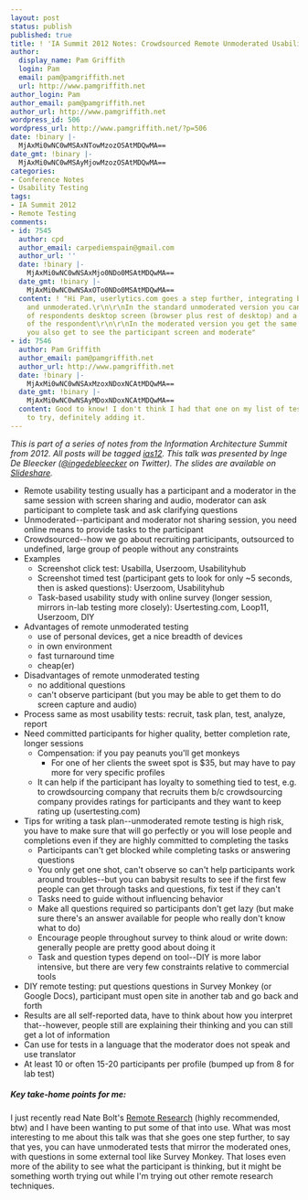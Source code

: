 ```yaml
---
layout: post
status: publish
published: true
title: ! 'IA Summit 2012 Notes: Crowdsourced Remote Unmoderated Usability Testing'
author:
  display_name: Pam Griffith
  login: Pam
  email: pam@pamgriffith.net
  url: http://www.pamgriffith.net
author_login: Pam
author_email: pam@pamgriffith.net
author_url: http://www.pamgriffith.net
wordpress_id: 506
wordpress_url: http://www.pamgriffith.net/?p=506
date: !binary |-
  MjAxMi0wNC0wMSAxNTowMzozOSAtMDQwMA==
date_gmt: !binary |-
  MjAxMi0wNC0wMSAyMjowMzozOSAtMDQwMA==
categories:
- Conference Notes
- Usability Testing
tags:
- IA Summit 2012
- Remote Testing
comments:
- id: 7545
  author: cpd
  author_email: carpediemspain@gmail.com
  author_url: ''
  date: !binary |-
    MjAxMi0wNC0wNSAxMjo0NDo0MSAtMDQwMA==
  date_gmt: !binary |-
    MjAxMi0wNC0wNSAxOTo0NDo0MSAtMDQwMA==
  content: ! "Hi Pam, userlytics.com goes a step further, integrating both moderated
    and unmoderated.\r\n\r\nIn the standard unmoderated version you can record a Video-in-Video
    of respondents desktop screen (browser plus rest of desktop) and a webcam view
    of the respondent\r\n\r\nIn the moderated version you get the same results, but
    you also get to see the participant screen and moderate"
- id: 7546
  author: Pam Griffith
  author_email: pam@pamgriffith.net
  author_url: http://www.pamgriffith.net
  date: !binary |-
    MjAxMi0wNC0wNSAxMzoxNDoxNCAtMDQwMA==
  date_gmt: !binary |-
    MjAxMi0wNC0wNSAyMDoxNDoxNCAtMDQwMA==
  content: Good to know! I don't think I had that one on my list of testing sites
    to try, definitely adding it.
---
```

<p><em>This is part of a series of notes from the Information Architecture Summit from 2012. All posts will be tagged <a href="http://www.pamgriffith.net/blog/tag/ias12">ias12</a>. This talk was presented by Inge De Bleecker (<a href="https://twitter.com/#!/ingedebleecker">@ingedebleecker</a> on Twitter). The slides are available on <a href="http://www.slideshare.net/ingedebleecker/crowdsourced-remote-unmoderated-usability-testing">Slideshare</a>.</em></p>
<ul>
<li>Remote usability testing usually has a participant and a moderator in the same session with screen sharing and audio, moderator can ask participant to complete task and ask clarifying questions</li>
<li>Unmoderated--participant and moderator not sharing session, you need online means to provide tasks to the participant</li>
<li>Crowdsourced--how we go about recruiting participants, outsourced to undefined, large group of people without any constraints</li>
<li>Examples
<ul>
<li>Screenshot click test: Usabilla, Userzoom, Usabilityhub</li>
<li>Screenshot timed test (participant gets to look for only ~5 seconds, then is asked questions): Userzoom, Usabilityhub</li>
<li>Task-based usability study with online survey (longer session, mirrors in-lab testing more closely): Usertesting.com, Loop11, Userzoom, DIY</li>
</ul>
</li>
<li>Advantages of remote unmoderated testing
<ul>
<li>use of personal devices, get a nice breadth of devices</li>
<li>in own environment</li>
<li>fast turnaround time</li>
<li>cheap(er)</li>
</ul>
</li>
<li>Disadvantages of remote unmoderated testing
<ul>
<li>no additional questions</li>
<li>can't observe participant (but you may be able to get them to do screen capture and audio)</li>
</ul>
</li>
<li>Process same as most usability tests: recruit, task plan, test, analyze, report</li>
<li>Need committed participants for higher quality, better completion rate, longer sessions
<ul>
<li>Compensation: if you pay peanuts you'll get monkeys
<ul>
<li>For one of her clients the sweet spot is $35, but may have to pay more for very specific profiles</li>
</ul>
</li>
<li>It can help if the participant has loyalty to something tied to test, e.g. to crowdsourcing company that recruits them b/c crowdsourcing company provides ratings for participants and they want to keep rating up (usertesting.com)</li>
</ul>
</li>
<li>Tips for writing a task plan--unmoderated remote testing is high risk, you have to make sure that will go perfectly or you will lose people and completions even if they are highly committed to completing the tasks
<ul>
<li>Participants can't get blocked while completing tasks or answering questions</li>
<li>You only get one shot, can't observe so can't help participants work around troubles--but you can babysit results to see if the first few people can get through tasks and questions, fix test if they can't</li>
<li>Tasks need to guide without influencing behavior</li>
<li>Make all questions required so participants don't get lazy (but make sure there's an answer available for people who really don't know what to do)</li>
<li>Encourage people throughout survey to think aloud or write down: generally people are pretty good about doing it</li>
<li>Task and question types depend on tool--DIY is more labor intensive, but there are very few constraints relative to commercial tools</li>
</ul>
</li>
<li>DIY remote testing: put questions questions in Survey Monkey (or Google Docs), participant must open site in another tab and go back and forth</li>
<li>Results are all self-reported data, have to think about how you interpret that--however, people still are explaining their thinking and you can still get a lot of information</li>
<li>Can use for tests in a language that the moderator does not speak and use translator</li>
<li>At least 10 or often 15-20 participants per profile (bumped up from 8 for lab test)</li>
</ul>
<h5>Key take-home points for me:</h5>
<p>I just recently read Nate Bolt's <a href="http://www.rosenfeldmedia.com/books/remote-research/">Remote Research</a> (highly recommended, btw) and I have been wanting to put some of that into use. What was most interesting to me about this talk was that she goes one step further, to say that yes, you can have unmoderated tests that mirror the moderated ones, with questions in some external tool like Survey Monkey. That loses even more of the ability to see what the participant is thinking, but it might be something worth trying out while I'm trying out other remote research techniques.</p>

